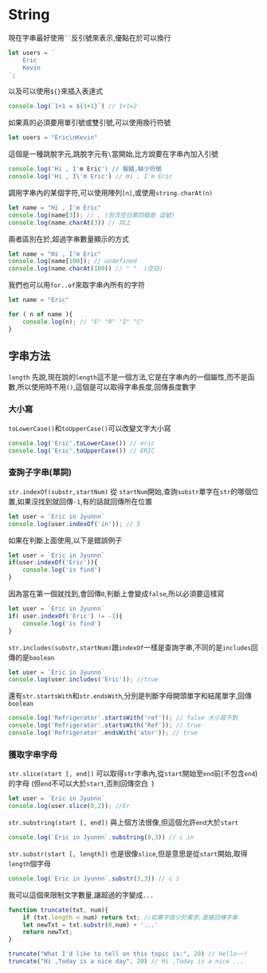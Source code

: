 # String

現在字串最好使用` `` `反引號來表示,優點在於可以換行
```js {.line-numbers}
let users = `
    Eric
    Kevin
`;
```
以及可以使用`${}`來插入表達式

```js {.line-numbers}
console.log(`1+1 = ${1+1}`) // 1+1=2
```

如果真的必須要用單引號或雙引號,可以使用換行符號
```js {.line-numbers}
let users = "Eric\nKevin"
```
這個是一種跳脫字元,跳脫字元有`\`當開始,比方說要在字串內加入引號
```js {.line-numbers}
console.log('Hi , I'm Eric') // 報錯,缺少符號
console.log('Hi , I\'m Eric') // Hi , I'm Eric
```

調用字串內的某個字符,可以使用陣列`[n]`,或使用`string.charAt(n)`
```js {.line-numbers}
let name = "Hi , I'm Eric"
console.log(name[3]); // , (包含空白第四個是 逗號)
console.log(name.charAt(3)) // 同上
```
兩者區別在於,超過字串數量顯示的方式
```js {.line-numbers}
let name = "Hi , I'm Eric"
console.log(name[100]); // undefined
console.log(name.charAt(100)) // " "  (空白)
```

我們也可以用`for..of`來取字串內所有的字符
```js {.line-numbers}
let name = "Eric"

for ( n of name ){
    console.log(n); // "E" "R" "I" "C"
}
```

## 字串方法

`length`
先說,現在說的`length`這不是一個方法,它是在字串內的一個屬性,而不是函數,所以使用時不用`()`,這個是可以取得字串長度,回傳長度數字

### 大小寫

`toLowerCase()`和`toUpperCase()`可以改變文字大小寫
```js {.line-numbers}
console.log('Eric'.toLowerCase()) // eric
console.log('Eric'.toUpperCase()) // ERIC
```

### 查詢子字串(單詞)

`str.indexOf(substr,startNum)` 從 `startNum`開始,查詢`substr`單字在`str`的哪個位置,如果沒找到就回傳`-1`,有的話就回傳所在位置

```js {.line-numbers}
let user = `Eric in Jyunnn`
console.log(user.indexOf('in')); // 5
```
如果在判斷上面使用,以下是錯誤例子

```js {.line-numbers}
let user = `Eric in Jyunnn`
if(user.indexOf('Eric')){
    console.log('is find')
}
```
因為當在第一個就找到,會回傳`0`,判斷上會變成`false`,所以必須要這樣寫
```js {.line-numbers}
let user = `Eric in Jyunnn`
if( user.indexOf('Eric') != -1){
    console.log('is find')
}
```



`str.includes(substr,startNum)`跟`indexOf`一樣是查詢字串,不同的是`includes`回傳的是`boolean`
```js {.line-numbers}
let user = `Eric in Jyunnn`
console.log(user.includes('Eric')); //true
```
還有`str.startsWith`和`str.endsWith`,分別是判斷字母開頭單字和結尾單字,回傳`boolean`
```js {.line-numbers}
console.log('Refrigerator'.startsWith('ref')); // false 大小寫不對
console.log('Refrigerator'.startsWith('Ref')); // true
console.log('Refrigerator'.endsWith('ator')); // true
```

### 獲取字串字母

`str.slice(start [, end])` 可以取得`str`字串內,從`start`開始至`end`前(不包含`end`)的字母
(但`end`不可以大於`start`,否則回傳空白` `)
```js {.line-numbers}
let user = `Eric in Jyunnn`
console.log(user.slice(0,2)); //Er
```

`str.substring(start [, end])`  與上個方法很像,但這個允許`end`大於`start`
```js {.line-numbers}
console.log(`Eric in Jyunnn`.substring(8,3)) // c in
```

`str.substr(start [, length])` 也是很像`slice`,但是意思是從`start`開始,取得`length`個字母
```js {.line-numbers}
console.log(`Eric in Jyunnn`.substr(3,3)) // c i
```

我可以這個來限制文字數量,讓超過的字變成`...`
```js {.line-numbers}
function truncate(txt, num){
    if (txt.length < num) return txt; //如果字母少於需求,直接回傳字串
    let newTxt = txt.substr(0,num) + '...'
    return newTxt;
}

truncate("What I'd like to tell on this topic is:", 20) // Hello~~!
truncate("Hi ,Today is a nice day", 20) // Hi ,Today is a nice ...
```
